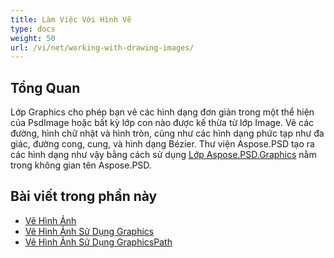 ```yaml
---
title: Làm Việc Với Hình Vẽ
type: docs
weight: 50
url: /vi/net/working-with-drawing-images/
---
```


## **Tổng Quan**
Lớp Graphics cho phép bạn vẽ các hình dạng đơn giản trong một thể hiện của PsdImage hoặc bất kỳ lớp con nào được kế thừa từ lớp Image. Vẽ các đường, hình chữ nhật và hình tròn, cũng như các hình dạng phức tạp như đa giác, đường cong, cung, và hình dạng Bézier. Thư viện Aspose.PSD tạo ra các hình dạng như vậy bằng cách sử dụng [Lớp Aspose.PSD.Graphics](https://reference.aspose.com/psd/net/aspose.psd/graphics) nằm trong không gian tên Aspose.PSD.


## **Bài viết trong phần này**
- [Vẽ Hình Ảnh](/vi/psd/net/drawing-images/)
- [Vẽ Hình Ảnh Sử Dụng Graphics](/vi/psd/net/drawing-images-using-graphics/)
- [Vẽ Hình Ảnh Sử Dụng GraphicsPath](/vi/psd/net/drawing-images-using-graphicspath/)
